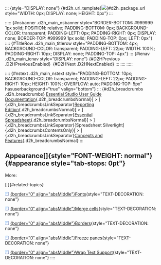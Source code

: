 ::: {style="DISPLAY: none"}
[](ms-xhelp:///?Id=d2h_url_template){#d2h_url_template}![](!package_url!){#d2h_package_url style="WIDTH: 0px; DISPLAY: none; HEIGHT: 0px"}
:::

::::: {#nsbanner .d2h_main_nsbanner style="BORDER-BOTTOM: #999999 1px solid; POSITION: relative; PADDING-BOTTOM: 0px; BACKGROUND-COLOR: transparent; PADDING-LEFT: 0px; PADDING-RIGHT: 0px; DISPLAY: none; BORDER-TOP: #999999 1px solid; PADDING-TOP: 0px; LEFT: 0px"}
:::: {#TitleRow .d2h_main_titlerow style="PADDING-BOTTOM: 4px; BACKGROUND-COLOR: transparent; PADDING-LEFT: 22px; WIDTH: 100%; PADDING-RIGHT: 10px; DISPLAY: none; PADDING-TOP: 4px"}
::: {#ienav .d2h_main_ienav style="DISPLAY: none"}
[](ms-xhelp:///?Id=1d0d9f9f-d39e-4606-8da9-96f79a8b0ea5){#D2HPrevious .D2HPreviousEnabled}  [](ms-xhelp:///?Id=c9cf68b1-eb08-44ba-baa2-cffc1a082690){#D2HNext .D2HNextEnabled}
:::
::::
:::::

:::: {#nstext .d2h_main_nstext style="PADDING-BOTTOM: 10px; BACKGROUND-COLOR: transparent; PADDING-LEFT: 22px; PADDING-RIGHT: 10px; HEIGHT: 100%; OVERFLOW: auto; PADDING-TOP: 5px" hasuserbackground="true" valign="bottom"}
::: {#d2h_breadcrumbs .d2h_breadcrumbs}
[Essential Studio User Guide Documentation](ms-xhelp:///?Id=12457748-09e3-4d74-a240-8e049cedf030){.d2h_breadcrumbsNormal}[ \> ]{.d2h_breadcrumbsLinkSeparator}[Reporting Edition](ms-xhelp:///?Id=027aa5b6-6676-4f93-ad23-c20e8c45792e){.d2h_breadcrumbsNormal}[ \> ]{.d2h_breadcrumbsLinkSeparator}[Essential Spreadsheet](ms-xhelp:///?Id=25812fa4-b4ea-4485-bbfb-30849a783142){.d2h_breadcrumbsNormal}[ \> ]{.d2h_breadcrumbsLinkSeparator}[Spreadsheet Silverlight]{.d2h_breadcrumbsContentsOnly}[ \> ]{.d2h_breadcrumbsLinkSeparator}[Concepts and Features](ms-xhelp:///?Id=7bfcfdc3-3540-43e3-b029-ceaea5fe92f5){.d2h_breadcrumbsNormal}
:::

## Appearance[]{style="FONT-WEIGHT: normal"} {#appearance style="tab-stops: 0pt"}

More:

[ ]{#related-topics}

[![](button.gif){border="0" align="absMiddle"}Fonts](ms-xhelp:///?Id=c9cf68b1-eb08-44ba-baa2-cffc1a082690){style="TEXT-DECORATION: none"}

[![](button.gif){border="0" align="absMiddle"}Merge cells](ms-xhelp:///?Id=75229a9d-cce7-4775-9777-0bc4ffc059ff){style="TEXT-DECORATION: none"}

[![](button.gif){border="0" align="absMiddle"}Borders](ms-xhelp:///?Id=e1d1c385-dc42-4ca8-aba0-296fc2ec5e1d){style="TEXT-DECORATION: none"}

[![](button.gif){border="0" align="absMiddle"}Freeze panes](ms-xhelp:///?Id=85a1b891-b86f-49b4-9b20-9bfd0ca9a815){style="TEXT-DECORATION: none"}

[![](button.gif){border="0" align="absMiddle"}Wrap Text Support](ms-xhelp:///?Id=1836f09b-2d73-481f-a6d9-2f1b4dcd6385){style="TEXT-DECORATION: none"}
::::
